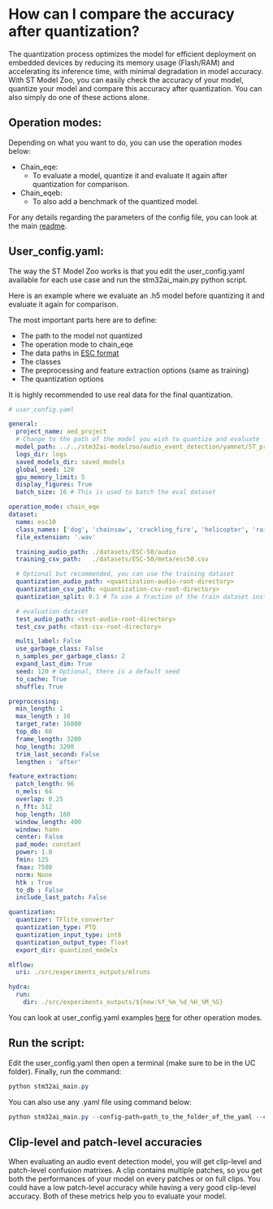 # How can I compare the accuracy after quantization?

The quantization process optimizes the model for efficient deployment on embedded devices by reducing its memory usage (Flash/RAM) and accelerating its inference time, with minimal degradation in model accuracy. With ST Model Zoo, you can easily check the accuracy of your model, quantize your model and compare this accuracy after quantization. You can also simply do one of these actions alone.

## Operation modes:

Depending on what you want to do, you can use the operation modes below:

- Chain_eqe:
    - To evaluate a model, quantize it and evaluate it again after quantization for comparison.
- Chain_eqeb:
    - To also add a benchmark of the quantized model.

For any details regarding the parameters of the config file, you can look at the main [readme](../README_OVERVIEW.md).

## User_config.yaml:

The way the ST Model Zoo works is that you edit the user_config.yaml available for each use case and run the stm32ai_main.py python script.

Here is an example where we evaluate an .h5 model before quantizing it and evaluate it again for comparison.

The most important parts here are to define:
- The path to the model not quantized
- The operation mode to chain_eqe
- The data paths in [ESC format](https://github.com/STMicroelectronics/stm32ai-modelzoo-services/blob/main/audio_event_detection/src/README.md#2)
- The classes
- The preprocessing and feature extraction options (same as training)
- The quantization options

It is highly recommended to use real data for the final quantization.


```yaml
# user_config.yaml

general:
  project_name: aed_project
  # Change to the path of the model you wish to quantize and evaluate
  model_path: ../../stm32ai-modelzoo/audio_event_detection/yamnet/ST_pretrainedmodel_public_dataset/esc10/yamnet_256_64x96_tl/yamnet_256_64x96_tl.h5
  logs_dir: logs
  saved_models_dir: saved_models
  global_seed: 120
  gpu_memory_limit: 5
  display_figures: True 
  batch_size: 16 # This is used to batch the eval dataset

operation_mode: chain_eqe 
dataset:
  name: esc10
  class_names: ['dog', 'chainsaw', 'crackling_fire', 'helicopter', 'rain', 'crying_baby', 'clock_tick', 'sneezing', 'rooster', 'sea_waves']
  file_extension: '.wav'

  training_audio_path: ./datasets/ESC-50/audio 
  training_csv_path:   ./datasets/ESC-50/meta/esc50.csv 

  # Optional but recommended, you can use the training dataset
  quantization_audio_path: <quantization-audio-root-directory>
  quantization_csv_path: <quantization-csv-root-directory>
  quantization_split: 0.1 # To use a fraction of the train dataset instead

  # evaluation dataset
  test_audio_path: <test-audio-root-directory>
  test_csv_path: <test-csv-root-directory>

  multi_label: False 
  use_garbage_class: False 
  n_samples_per_garbage_class: 2
  expand_last_dim: True
  seed: 120 # Optional, there is a default seed
  to_cache: True
  shuffle: True

preprocessing:
  min_length: 1
  max_length : 10
  target_rate: 16000
  top_db: 60
  frame_length: 3200
  hop_length: 3200
  trim_last_second: False
  lengthen : 'after'

feature_extraction:
  patch_length: 96
  n_mels: 64
  overlap: 0.25
  n_fft: 512
  hop_length: 160
  window_length: 400
  window: hann
  center: False
  pad_mode: constant
  power: 1.0
  fmin: 125
  fmax: 7500
  norm: None
  htk : True
  to_db : False
  include_last_patch: False

quantization:
  quantizer: TFlite_converter
  quantization_type: PTQ
  quantization_input_type: int8
  quantization_output_type: float
  export_dir: quantized_models

mlflow:
  uri: ./src/experiments_outputs/mlruns

hydra:
  run:
    dir: ./src/experiments_outputs/${now:%Y_%m_%d_%H_%M_%S}
```

You can look at user_config.yaml examples [here](https://github.com/STMicroelectronics/stm32ai-modelzoo-services/tree/main/audio_event_detection/src/config_file_examples) for other operation modes.

## Run the script:

Edit the user_config.yaml then open a terminal (make sure to be in the UC folder). Finally, run the command:

```powershell
python stm32ai_main.py
```
You can also use any .yaml file using command below:
```powershell
python stm32ai_main.py --config-path=path_to_the_folder_of_the_yaml --config-name=name_of_your_yaml_file
```

## Clip-level and patch-level accuracies

When evaluating an audio event detection model, you will get clip-level and patch-level confusion matrixes. A clip contains multiple patches, so you get both the performances of your model on every patches or on full clips. You could have a low patch-level accuracy while having a very good clip-level accuracy. Both of these metrics help you to evaluate your model.